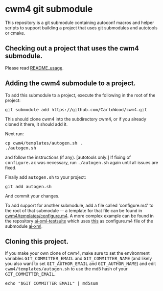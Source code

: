 # cwm4 git submodule

This repository is a git submodule containing
autoconf macros and helper scripts to support
building a project that uses git submodules and
autotools or cmake.

## Checking out a project that uses the cwm4 submodule.

Please read [README_usage](https://github.com/CarloWood/cwm4/blob/master/README_usage.md).

## Adding the cwm4 submodule to a project.

To add this submodule to a project, execute the following
in the root of the project:

<pre>
git submodule add https://github.com/CarloWood/cwm4.git
</pre>

This should clone cwm4 into the subdirectory cwm4, or
if you already cloned it there, it should add it.

Next run:

<pre>
cp cwm4/templates/autogen.sh .
./autogen.sh
</pre>

and follow the instructions (if any). [autotools only:] If fixing of <tt>configure.ac</tt>
was necessary, run <tt>./autogen.sh</tt> again until all issues are fixed.

Finally add <tt>autogen.sh</tt> to your project:

<pre>
git add autogen.sh
</pre>

And commit your changes.

To add support for another submodule, add a file called 'configure.m4'
to the root of that submodule -- a template for that file can be
found in [cwm4/templates/configure.m4](https://github.com/CarloWood/cwm4/blob/master/templates/configure.m4).
A more complex example can be found in the repository
[ai-xml-testsuite](https://github.com/CarloWood/ai-xml-testsuite) which
uses [this](https://github.com/CarloWood/ai-xml/blob/master/configure.m4) as configure.m4
file of the submodule [ai-xml](https://github.com/CarloWood/ai-xml).

## Cloning this project.

If you make your own clone of cwm4, make sure to set the
environment variables <tt>GIT_COMMITTER_EMAIL</tt> and
<tt>GIT_COMMITTER_NAME</tt> (and likely you also want
to set <tt>GIT_AUTHOR_EMAIL</tt> and <tt>GIT_AUTHOR_NAME</tt>)
and edit <tt>cwm4/templates/autogen.sh</tt> to use the
md5 hash of your <tt>GIT_COMMITTER_EMAIL</tt>.

<pre>
echo "$GIT_COMMITTER_EMAIL" | md5sum
</pre>
